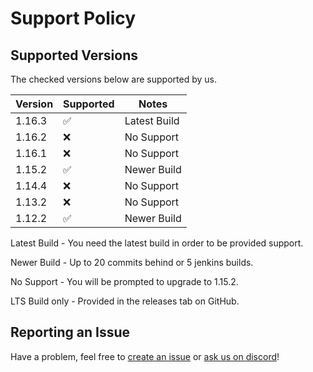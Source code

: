 # Support Policy

## Supported Versions

The checked versions below are supported by us.

| Version | Supported          | Notes          |
| ------- | ------------------ | -------------- |
| 1.16.3  | :white_check_mark: | Latest Build   |
| 1.16.2  | :x:                | No Support     |
| 1.16.1  | :x:                | No Support     |
| 1.15.2  | :white_check_mark: | Newer Build    |
| 1.14.4  | :x:                | No Support     |
| 1.13.2  | :x:                | No Support     |
| 1.12.2  | :white_check_mark: | Newer Build    |

Latest Build - You need the latest build in order to be provided support.

Newer Build - Up to 20 commits behind or 5 jenkins builds.

No Support - You will be prompted to upgrade to 1.15.2.

LTS Build only - Provided in the releases tab on GitHub.

## Reporting an Issue

Have a problem, feel free to [create an issue](https://github.com/Akarin-project/Akarin/issues) or [ask us on discord](https://discord.gg/dX8MMvP)!
